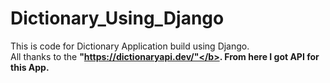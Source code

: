 # Dictionary_Using_Django

This is code for Dictionary Application build using Django.<br>
All thanks to the <b>"https://dictionaryapi.dev/"</b>. 
From here I got API for this App.

